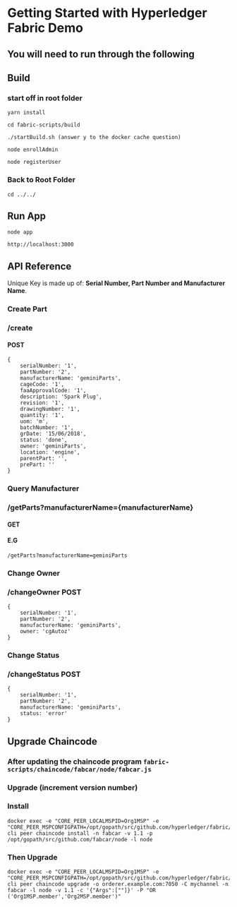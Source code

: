 # Getting Started with Hyperledger Fabric Demo

## You will need to run through the following

## Build

### start off in root folder

    yarn install

    cd fabric-scripts/build

    ./startBuild.sh (answer y to the docker cache question)

    node enrollAdmin

    node registerUser

### Back to Root Folder

    cd ../../

## Run App

    node app

    http://localhost:3000

## API Reference

Unique Key is made up of: **Serial Number, Part Number and Manufacturer Name**.

### Create Part

### **/create**

#### POST

    {
        serialNumber: '1',
        partNumber: '2',
        manufacturerName: 'geminiParts',
        cageCode: '1',
        faaApprovalCode: '1',
        description: 'Spark Plug',
        revision: '1',
        drawingNumber: '1',
        quantity: '1',
        uom: 'm',
        batchNumber: '1',
        grDate: '15/06/2018',
        status: 'done',
        owner: 'geminiParts',
        location: 'engine',
        parentPart: '',
        prePart: ''
    }

### Query Manufacturer

### **/getParts?manufacturerName={manufacturerName}**

#### GET

#### E.G

    /getParts?manufacturerName=geminiParts

### Change Owner

### **/changeOwner** POST

    {
        serialNumber: '1',
        partNumber: '2',
        manufacturerName: 'geminiParts',
        owner: 'cgAutoz'
    }

### Change Status

### **/changeStatus** POST

    {
        serialNumber: '1',
        partNumber: '2',
        manufacturerName: 'geminiParts',
        status: 'error'
    }

## Upgrade Chaincode

### After updating the chaincode program `fabric-scripts/chaincode/fabcar/node/fabcar.js`

### Upgrade (increment version number)

### Install

    docker exec -e "CORE_PEER_LOCALMSPID=Org1MSP" -e "CORE_PEER_MSPCONFIGPATH=/opt/gopath/src/github.com/hyperledger/fabric/peer/crypto/peerOrganizations/org1.example.com/users/Admin@org1.example.com/msp" cli peer chaincode install -n fabcar -v 1.1 -p /opt/gopath/src/github.com/fabcar/node -l node

### Then Upgrade

    docker exec -e "CORE_PEER_LOCALMSPID=Org1MSP" -e "CORE_PEER_MSPCONFIGPATH=/opt/gopath/src/github.com/hyperledger/fabric/peer/crypto/peerOrganizations/org1.example.com/users/Admin@org1.example.com/msp" cli peer chaincode upgrade -o orderer.example.com:7050 -C mychannel -n fabcar -l node -v 1.1 -c '{"Args":[""]}' -P "OR ('Org1MSP.member','Org2MSP.member')"
